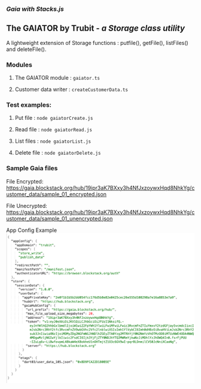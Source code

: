 ### *Gaia with Stacks.js*


## The GAIATOR by Trubit - *a Storage class utility*
A lightweight extension of Storage functions : putfile(), getFile(), listFiles() and deleteFile().    

### Modules  

1. The GAIATOR module : ```gaiator.ts```

2. Customer data writer : ```createCustomerData.ts```

  
### Test examples:

1. Put file : ```node gaiatorCreate.js```

2. Read file : ```node gaiatorRead.js```

3. List files : ```node gaiatorList.js```

4. Delete file : ```node gaiatorDelete.js```  

  
### Sample Gaia files

File Encrypted:
https://gaia.blockstack.org/hub/19ipr3aK7BXxy3h4NfJxzoywxHqd8NhkYg/customer_data/sample_01_encrypted.json

File Unecrypted:
https://gaia.blockstack.org/hub/19ipr3aK7BXxy3h4NfJxzoywxHqd8NhkYg/customer_data/sample_01_unencrypted.json


App Config Example
![App Config Exampe](appConfig.png)
